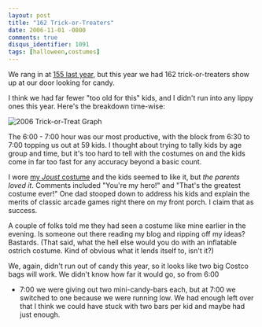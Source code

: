 ```yaml
---
layout: post
title: "162 Trick-or-Treaters"
date: 2006-11-01 -0800
comments: true
disqus_identifier: 1091
tags: [halloween,costumes]
---
```

We rang in at [155 last
year](/archive/2005/11/01/155-trick-or-treaters.aspx), but this year we
had 162 trick-or-treaters show up at our door looking for candy.

 I think we had far fewer "too old for this" kids, and I didn't run into
any lippy ones this year. Here's the breakdown time-wise:

 ![2006 Trick-or-Treat
Graph](https://hyqi8g.dm2304.livefilestore.com/y2phDDUT9TAjH22H23rFvnADPKeMnoebt3DGahFLqIDErzNuEzwEiui1a4CqRcDrPmj6NcbrHGRmqbLe7SFWwEtS4_MZr9UefI-RzTRy0GKHOM/20061101trickortreatgraph.gif?psid=1)

 The 6:00 - 7:00 hour was our most productive, with the block from 6:30
to 7:00 topping us out at 59 kids. I thought about trying to tally kids
by age group and time, but it's too hard to tell with the costumes on
and the kids come in far too fast for any accuracy beyond a basic
count.

 I wore [my *Joust*
costume](/archive/2006/10/31/halloween-2006-joust.aspx) and the kids
seemed to like it, but *the parents loved it*. Comments included "You're
my hero!" and "That's the greatest costume ever!" One dad stooped down
to address his kids and explain the merits of classic arcade games right
there on my front porch. I claim that as success.

 A couple of folks told me they had seen a costume like mine earlier in
the evening. Is someone out there reading my blog and ripping off my
ideas? Bastards. (That said, what the hell else would you do with an
inflatable ostrich costume. Kind of obvious what it lends itself to,
isn't it?)

 We, again, didn't run out of candy this year, so it looks like two big
Costco bags will work. We didn't know how far it would go, so from 6:00
- 7:00 we were giving out two mini-candy-bars each, but at 7:00 we
switched to one because we were running low. We had enough left over
that I think we could have stuck with two bars per kid and maybe had
just enough.
